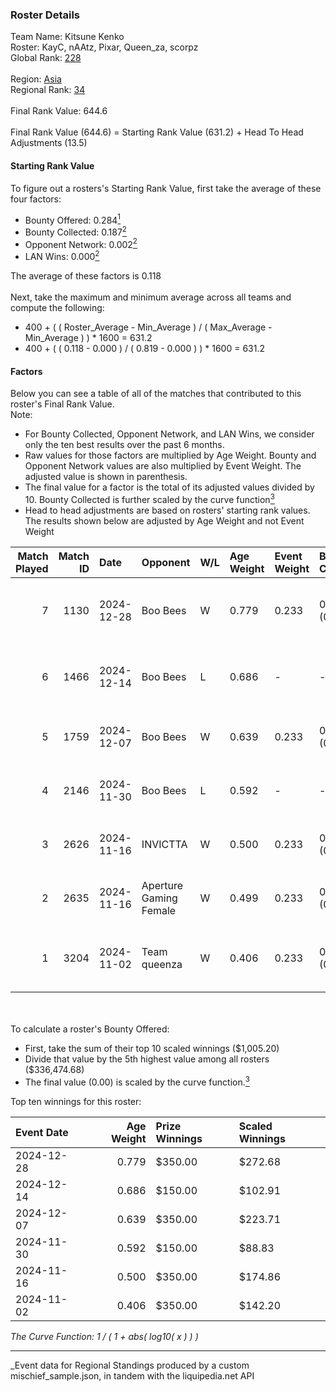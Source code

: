 ### Roster Details<br />
Team Name: Kitsune Kenko<br />
Roster: KayC, nAAtz, Pixar, Queen_za, scorpz<br />
Global Rank: [228](../../standings_global_2025_03_01.md)<br />
<br />
Region: [Asia]( ../../standings_asia_2025_03_01.md)<br />
Regional Rank: [34]( ../../standings_asia_2025_03_01.md)<br />
<br />
Final Rank Value:  644.6<br />
<br />
Final Rank Value (644.6) = Starting Rank Value (631.2) + Head To Head Adjustments (13.5)<br />

#### Starting Rank Value<br />
To figure out a rosters's Starting Rank Value, first take the average of these four factors:<br />
- Bounty Offered: 0.284[<sup>1</sup>](#table2)
- Bounty Collected: 0.187[<sup>2</sup>](#table1)
- Opponent Network: 0.002[<sup>2</sup>](#table1)
- LAN Wins: 0.000[<sup>2</sup>](#table1)

The average of these factors is 0.118<br />
<br />
Next, take the maximum and minimum average across all teams and compute the following:<br />
- 400 + ( ( Roster_Average - Min_Average ) / ( Max_Average - Min_Average ) ) * 1600 = 631.2
- 400 + ( ( 0.118 - 0.000 ) / ( 0.819 - 0.000 ) ) * 1600 = 631.2


#### Factors<br />
Below you can see a table of all of the matches that contributed to this roster's Final Rank Value.<br />
Note:<br />

- For Bounty Collected, Opponent Network, and LAN Wins, we consider only the ten best results over the past 6 months.
- Raw values for those factors are multiplied by Age Weight. Bounty and Opponent Network values are also multiplied by Event Weight. The adjusted value is shown in parenthesis.
- The final value for a factor is the total of its adjusted values divided by 10. Bounty Collected is further scaled by the curve function[<sup>3</sup>](#curveFunction)
- Head to head adjustments are based on rosters' starting rank values. The results shown below are adjusted by Age Weight and not Event Weight
<span id="table1"></span><br />


| Match Played | Match ID | Date       | Opponent               | W/L | Age Weight | Event Weight | Bounty Collected | Opponent Network | LAN Wins  | H2H Adj. | Roster                               |
| -: | -: | :- | :- | :- | :- | :- | :- | :- | :- | -: | :- |
|            7 |     1130 | 2024-12-28 | Boo Bees               | W   | 0.779      | 0.233        | 0.001 (0.000)    | 0.059 (0.011)    | 0 (0.000) |    11.89 | KayC, nAAtz, Pixar, Queen_za, scorpz |
|            6 |     1466 | 2024-12-14 | Boo Bees               | L   | 0.686      | -            | -                | -                | -         |   -11.59 | Cjay, KayC, Pixar, Queen_za, S1R3N   |
|            5 |     1759 | 2024-12-07 | Boo Bees               | W   | 0.639      | 0.233        | 0.001 (0.000)    | 0.059 (0.009)    | 0 (0.000) |    10.07 | KayC, mu, nAAtz, Pixar, scorpz       |
|            4 |     2146 | 2024-11-30 | Boo Bees               | L   | 0.592      | -            | -                | -                | -         |    -9.50 | KayC, mu, nAAtz, Pixar, scorpz       |
|            3 |     2626 | 2024-11-16 | INVICTTA               | W   | 0.500      | 0.233        | 0.000 (0.000)    | 0.028 (0.003)    | 0 (0.000) |     5.11 | KayC, mu, nAAtz, Pixar, scorpz       |
|            2 |     2635 | 2024-11-16 | Aperture Gaming Female | W   | 0.499      | 0.233        | 0.000 (0.000)    | 0.000 (0.000)    | 0 (0.000) |     3.29 | KayC, mu, nAAtz, Pixar, scorpz       |
|            1 |     3204 | 2024-11-02 | Team queenza           | W   | 0.406      | 0.233        | 0.000 (0.000)    | 0.000 (0.000)    | 0 (0.000) |     4.17 | KayC, nAAtz, Pixar, Queen_za, scorpz |

<br />
<span id="table2"></span><br />
To calculate a roster's Bounty Offered:<br />

- First, take the sum of their top 10 scaled winnings ($1,005.20)
- Divide that value by the 5th highest value among all rosters ($336,474.68)
- The final value (0.00) is scaled by the curve function.[<sup>3</sup>](#curveFunction)

Top ten winnings for this roster:<br />

| Event Date | Age Weight | Prize Winnings | Scaled Winnings |
| :- | -: | :- | :- |
| 2024-12-28 |      0.779 | $350.00        | $272.68         |
| 2024-12-14 |      0.686 | $150.00        | $102.91         |
| 2024-12-07 |      0.639 | $350.00        | $223.71         |
| 2024-11-30 |      0.592 | $150.00        | $88.83          |
| 2024-11-16 |      0.500 | $350.00        | $174.86         |
| 2024-11-02 |      0.406 | $350.00        | $142.20         |


<span id="curveFunction"></span>_The Curve Function: 1 / ( 1 + abs( log10( x ) ) )_<br />

---
_Event data for Regional Standings produced by a custom mischief_sample.json, in tandem with the liquipedia.net API<br />
